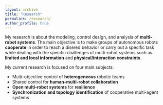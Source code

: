 ```yaml
---
layout: archive
title: "Research"
permalink: /research/
author_profile: true
---
```


My research is about the modeling, control design, and analysis of **multi-robot systems**. The main objective is to make groups of autonomous robots **cooperate** in order to reach a disered behavior or carry out a specific task while dealing with the specific challenges of multi-robot systems such as **limited and local information** and **physical/interaction constraints**.

My current research is focused on four main subjects:

* Multi-objective control of **heterogeneous** robotic teams
* Shared control for **human-multi-robot collaboration**
* **Open multi-robot systems** for **resilience**
* **Synchronization and topology identification** of cooperative multi-agent systems
